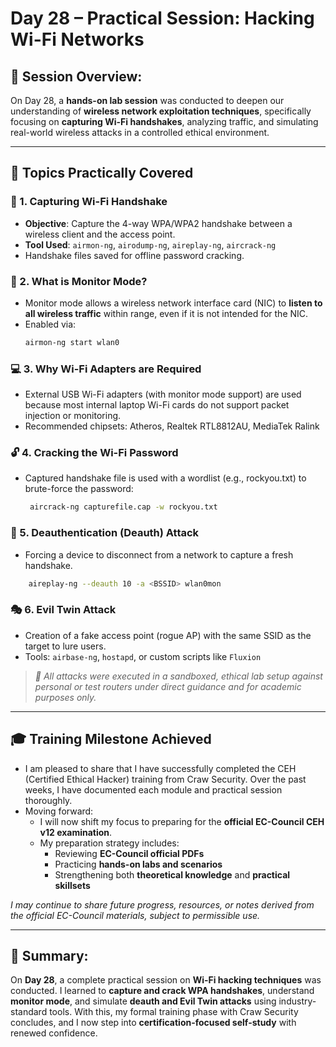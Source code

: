 # Day 28 – Practical Session: Hacking Wi-Fi Networks

## 📶 Session Overview:
On Day 28, a **hands-on lab session** was conducted to deepen our understanding of **wireless network exploitation techniques**, specifically focusing on **capturing Wi-Fi handshakes**, analyzing traffic, and simulating real-world wireless attacks in a controlled ethical environment.

---

## 🔧 Topics Practically Covered

### 🎯 1. Capturing Wi-Fi Handshake
- **Objective**: Capture the 4-way WPA/WPA2 handshake between a wireless client and the access point.
- **Tool Used**: `airmon-ng`, `airodump-ng`, `aireplay-ng`, `aircrack-ng`
- Handshake files saved for offline password cracking.

### 📡 2. What is Monitor Mode?
- Monitor mode allows a wireless network interface card (NIC) to **listen to all wireless traffic** within range, even if it is not intended for the NIC.
- Enabled via:
  ```bash
  airmon-ng start wlan0
  ```
### 💻 3. Why Wi-Fi Adapters are Required
- External USB Wi-Fi adapters (with monitor mode support) are used because most internal laptop Wi-Fi cards do not support packet injection or monitoring.
- Recommended chipsets: Atheros, Realtek RTL8812AU, MediaTek Ralink

### 🔓 4. Cracking the Wi-Fi Password
- Captured handshake file is used with a wordlist (e.g., rockyou.txt) to brute-force the password:
   ```bash
    aircrack-ng capturefile.cap -w rockyou.txt
   ```

### 🚫 5. Deauthentication (Deauth) Attack
- Forcing a device to disconnect from a network to capture a fresh handshake.
```bash
    aireplay-ng --deauth 10 -a <BSSID> wlan0mon
```

### 🎭 6. Evil Twin Attack
- Creation of a fake access point (rogue AP) with the same SSID as the target to lure users.
- Tools: `airbase-ng`, `hostapd`, or custom scripts like `Fluxion`

> *📌 All attacks were executed in a sandboxed, ethical lab setup against personal or test routers under direct guidance and for academic purposes only.*

---

## 🎓 Training Milestone Achieved

- I am pleased to share that I have successfully completed the CEH (Certified Ethical Hacker) training from Craw Security. Over the past weeks, I have documented each module and practical session thoroughly.
- Moving forward:
    - I will now shift my focus to preparing for the **official EC-Council CEH v12 examination**.
    - My preparation strategy includes:
        - Reviewing **EC-Council official PDFs**
        - Practicing **hands-on labs and scenarios**
        - Strengthening both **theoretical knowledge** and **practical skillsets**

*I may continue to share future progress, resources, or notes derived from the official EC-Council materials, subject to permissible use.*

---

## 📝 Summary:

On **Day 28**, a complete practical session on **Wi-Fi hacking techniques** was conducted. I learned to **capture and crack WPA handshakes**, understand **monitor mode**, and simulate **deauth and Evil Twin attacks** using industry-standard tools. With this, my formal training phase with Craw Security concludes, and I now step into **certification-focused self-study** with renewed confidence.
